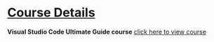 # [Course Details](https://github.com/Muhammed-Javith/Udemy-MJ/blob/main/Visual%20Studio%20Code%20Ultimate%20Guide/Course%20Details.md)

**Visual Studio Code Ultimate Guide course** 	  [click here to view course](https://www.udemy.com/course/learn-visual-studio-code-v/)
